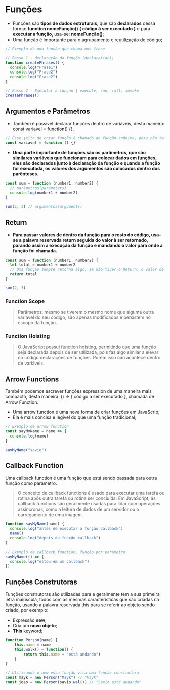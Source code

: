# Funções

- Funções são **tipos de dados estruturais**, que são **declarados** dessa forma: **function nomeFunção() { código à ser executado }** e para **executar a função**, usa-se: **nomeFunção()**;
- Uma função é importante para o agrupamento e reutilização de código;

```js
// Exemplo de uma função que chama uma frase

// Passo 1 - declaração da função (declaration);
function createPhrases() {
  console.log("Frase1")
  console.log("Frase2")
  console.log("Frase2")
}

// Passo 2 - Executar a função | execute, run, call, invoke
createPhrases()
```

## Argumentos e Parâmetros

- Também é possível declarar funções dentro de variáveis, desta maneira: const variavel = function() {}.

```js
// Esse jeito de criar função é chamado de função anônima, pois não tem nome (function anonymous)
const variavel = function () {}
```

- **Uma parte importante de funções são os parâmetros, que são similares variáveis que funcionam para colocar dados em funções, eles são declarados junto à declaração da função e quando a função for executada, os valores dos argumentos são colocados dentro dos parênteses.**

```js
const sum = function (number1, number2) {
  // parâmetros(parameters)
  console.log(number1 + number2)
}

sum(2, 3) // argumentos(arguments)
```

## Return

- **Para passar valores de dentro da função para o resto do código, usa-se a palavra reservada return seguida do valor à ser retornado, parando assim a execução da função e mandando o valor para onde a função foi chamada.**

```js
const sum = function (number1, number2) {
  let total = number1 + number2
  // Uma função sempre retorna algo, se não tiver o Return, o valor de retorno padrão será undefined
  return total
}

sum(2, 3)
```

### Function Scope

> Parâmetros, mesmo se tiverem o mesmo nome que alguma outra variável do seu código, são apenas modificados e persistem no escopo da função.

### Function Hoisting

> O JavaScript possui function hoisting, permitindo que uma função seja declarada depois de ser utilizada, pois faz algo similar a elevar no código declarações de funções. Porém isso não acontece dentro de variáveis.

## Arrow Functions

Também podemos escrever funções expression de uma maneira mais compacta, desta maneira: () => { código a ser executado }, chamada de Arrow Function.

- Uma arrow function é uma nova forma de criar funções em JavaScrip;
- Ela é mais concisa e legível do que uma função tradicional;

```js
// Exemplo de arrow function
const sayMyName = name => {
  console.log(name)
}

sayMyName("savio")
```

## Callback Function

Uma callback function é uma função que está sendo passada para outra função como parâmetro.

> O conceito de callback functions é usado para executar uma tarefa ou rotina após outra tarefa ou rotina ser concluída.
> Em JavaScript, as callback functions são geralmente usadas para lidar com operações assíncronas, como a leitura de dados de um servidor ou o carregamento de uma imagem.

```js
function sayMyName(name) {
  console.log("antes de executar a função callback")
  name()
  console.log("depois da função callback")
}

// Exemplo de callback function, função por parâmetro
sayMyName(() => {
  console.log("estou em um callback")
})
```

## Funções Construtoras

Funções construtoras são utilizadas para e geralmente tem a sua primeira letra maiúscula, todos com as mesmas características que são criadas na função, usando a palavra reservada this para se referir ao objeto sendo criado, por exemplo:

- Expressão **new**;
- Cria um **novo objeto**;
- **This** keyword;

```js
function Person(name) {
	this.name = name
	this.walk() = function() {
		return this.name + "está andando")
	}
}

// Utilizando o new essa função vira uma função construtora
const mayk = new Person("Mayk") // "Mayk"
const joao = new Person(savio.wal()) // "Savio está andando"
```

